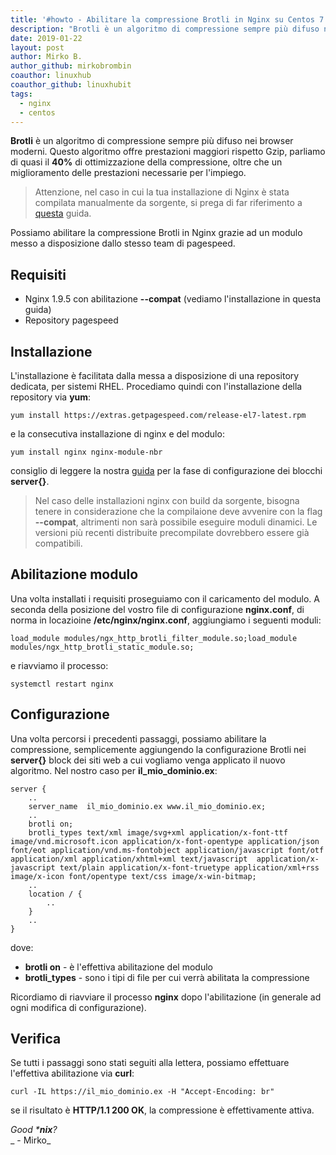 ```yaml
---
title: '#howto - Abilitare la compressione Brotli in Nginx su Centos 7'
description: "Brotli è un algoritmo di compressione sempre più difuso nei browser moderni."
date: 2019-01-22
layout: post
author: Mirko B.
author_github: mirkobrombin
coauthor: linuxhub
coauthor_github: linuxhubit
tags:
  - nginx  
  - centos
---
```

**Brotli** è un algoritmo di compressione sempre più difuso nei browser moderni. Questo algoritmo offre prestazioni maggiori rispetto Gzip, parliamo di quasi il **40%** di ottimizzazione della compressione, oltre che un miglioramento delle prestazioni necessarie per l'impiego.

> Attenzione, nel caso in cui la tua installazione di Nginx è stata compilata manualmente da sorgente, si prega di far riferimento a [questa](https://linuxhub.it/article/howto-abilitare-la-compressione-brotli-nginx-build-su-centos-7) guida.

Possiamo abilitare la compressione Brotli in Nginx grazie ad un modulo messo a disposizione dallo stesso team di pagespeed.

## Requisiti

*   Nginx 1.9.5 con abilitazione **--compat** (vediamo l'installazione in questa guida)
*   Repository pagespeed

## Installazione

L'installazione è facilitata dalla messa a disposizione di una repository dedicata, per sistemi RHEL. Procediamo quindi con l'installazione della repository via **yum**:

    yum install https://extras.getpagespeed.com/release-el7-latest.rpm

e la consecutiva installazione di nginx e del modulo:

    yum install nginx nginx-module-nbr

consiglio di leggere la nostra [guida](https://linuxhub.it/article/howto-installare-nginx-su-centos-7-e-configurazione-ssl) per la fase di configurazione dei blocchi **server{}**.

> Nel caso delle installazioni nginx con build da sorgente, bisogna tenere in considerazione che la compilaione deve avvenire con la flag **--compat**, altrimenti non sarà possibile eseguire moduli dinamici. Le versioni più recenti distribuite precompilate dovrebbero essere già compatibili.

## Abilitazione modulo

Una volta installati i requisiti proseguiamo con il caricamento del modulo. A seconda della posizione del vostro file di configurazione **nginx.conf**, di norma in locazioine **/etc/nginx/nginx.conf**, aggiungiamo i seguenti moduli:

    load_module modules/ngx_http_brotli_filter_module.so;load_module modules/ngx_http_brotli_static_module.so;

e riavviamo il processo:

    systemctl restart nginx

## Configurazione

Una volta percorsi i precedenti passaggi, possiamo abilitare la compressione, semplicemente aggiungendo la configurazione Brotli nei **server{}** block dei siti web a cui vogliamo venga applicato il nuovo algoritmo. Nel nostro caso per **il_mio_dominio.ex**:

    server {    
        ..    
        server_name  il_mio_dominio.ex www.il_mio_dominio.ex;    
        ..    
        brotli on;    
        brotli_types text/xml image/svg+xml application/x-font-ttf image/vnd.microsoft.icon application/x-font-opentype application/json font/eot application/vnd.ms-fontobject application/javascript font/otf application/xml application/xhtml+xml text/javascript  application/x-javascript text/plain application/x-font-truetype application/xml+rss image/x-icon font/opentype text/css image/x-win-bitmap;        
        ..    
        location / {        
            ..    
        }    
        ..
    }

dove:

*   **brotli on** - è l'effettiva abilitazione del modulo
*   **brotli_types** - sono i tipi di file per cui verrà abilitata la compressione

Ricordiamo di riavviare il processo **nginx** dopo l'abilitazione (in generale ad ogni modifica di configurazione).

## Verifica

Se tutti i passaggi sono stati seguiti alla lettera, possiamo effettuare l'effettiva abilitazione via **curl**:

    curl -IL https://il_mio_dominio.ex -H "Accept-Encoding: br"

se il risultato è **HTTP/1.1 200 OK**, la compressione è effettivamente attiva.

_Good ***nix**?_  
_ - Mirko_